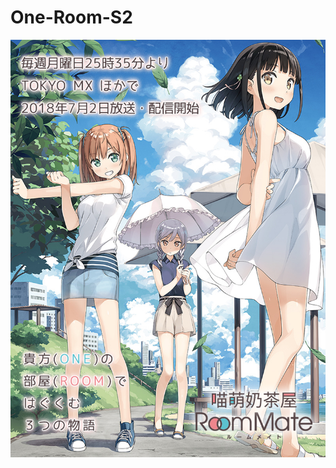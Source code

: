 # One-Room-S2

![Poster](https://github.com/Nekomoekissaten-SUB/One-Room-S2/blob/master/poster.jpg)

